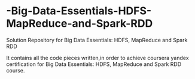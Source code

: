 # -Big-Data-Essentials-HDFS-MapReduce-and-Spark-RDD
Solution Repository for Big Data Essentials: HDFS, MapReduce and Spark RDD

It contains all the code pieces written,in order to achieve coursera yandex certification for Big Data Essentials: HDFS, MapReduce and Spark RDD course.
